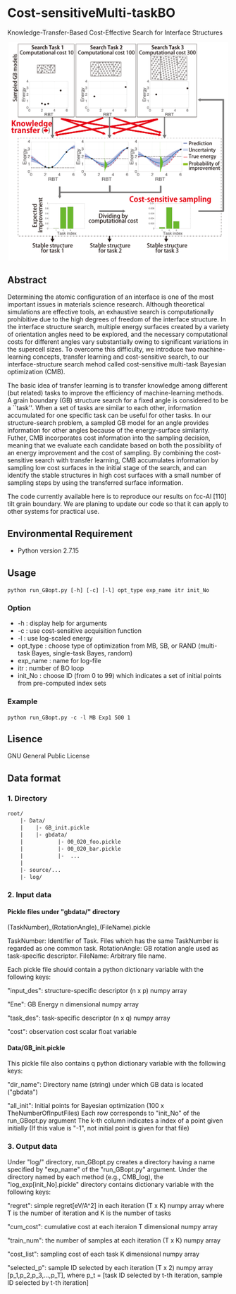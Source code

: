 # Cost-sensitiveMulti-taskBO
Knowledge-Transfer-Based Cost-Effective Search for Interface Structures

<div align="center">
<img src="figs/fig.png" width="500px">
</div>

## Abstract

Determining the atomic configuration of an interface is one of the most important issues in materials science research. Although theoretical simulations are effective tools, an exhaustive search is computationally prohibitive due to the high degrees of freedom of the interface structure. In the interface structure search, multiple energy surfaces created by a variety of orientation angles need to be explored, and the necessary computational costs for different angles vary substantially owing to significant variations in the supercell sizes. To overcome this difficulty, we introduce two machine-learning concepts, transfer learning and cost-sensitive search, to our interface-structure search mehod called cost-sensitive multi-task Bayesian optimization (CMB).

The basic idea of transfer learning is to transfer knowledge among different (but related) tasks to improve the efficiency of machine-learning methods. A grain boundary (GB) structure search for a fixed angle is considered to be a ``task''. When a set of tasks are similar to each other, information accumulated for one specific task can be useful for other tasks. In our structure-search problem, a sampled GB model for an angle provides information for other angles because of the energy-surface similarity. Futher, CMB incorporates cost information into the sampling decision, meaning that we evaluate each candidate based on both the possibility of an energy improvement and the cost of sampling. By combining the cost-sensitive search with transfer learning, CMB accumulates information by sampling low cost surfaces in the initial stage of the search, and can identify the stable structures in high cost surfaces with a small number of sampling steps by using the transferred surface information.

The code currently available here is to reproduce our results on fcc-Al [110] tilt grain boundary. We are planing to update our code so that it can apply to other systems for practical use.

## Environmental Requirement
- Python version 2.7.15

## Usage
`python run_GBopt.py [-h] [-c] [-l] opt_type exp_name itr init_No`

### Option
- -h : display help for arguments
- -c : use cost-sensitive acquisition function
- -l : use log-scaled energy
- opt_type : choose type of optimization from MB, SB, or RAND (multi-task Bayes, single-task Bayes, random)
- exp_name : name for log-file
- itr : number of BO loop
- init_No : choose ID (from 0 to 99) which indicates a set of initial points from pre-computed index sets 

### Example
`python run_GBopt.py -c -l MB Exp1 500 1`

## Lisence
GNU General Public License

## Data format

### 1. Directory

```
root/
    |- Data/
    |    |- GB_init.pickle
    |    |- gbdata/
    |           |- 00_020_foo.pickle
    |           |- 00_020_bar.pickle
    |           |-  ...
    |
    |- source/...
    |- log/
```

### 2. Input data 

#### Pickle files under "gbdata/" directory

(TaskNumber)\_(RotationAngle)\_(FileName).pickle

TaskNumber: Identifier of Task. Files which has the same TaskNumber is regarded as one common task. 
RotationAngle: GB rotation angle used as task-specific descriptor. 
FileName: Arbitrary file name.

Each pickle file should contain a python dictionary variable with the following keys:

"input_des": structure-specific descriptor
             (n x p) numpy array

"Ene": GB Energy
       n dimensional numpy array

"task_des": task-specific descriptor
            (n x q) numpy array
        
"cost": observation cost
        scalar float variable


#### Data/GB_init.pickle

This pickle file also contains q python dictionary variable with the following keys:

"dir_name": Directory name (string) under which GB data is located ("gbdata")

"all_init": Initial points for Bayesian optimization
            (100 x TheNumberOfInputFiles)
            Each row corresponds to "init_No" of the run_GBopt.py argument
	    The k-th column indicates a index of a point given initially (If this value is "-1", not initial point is given for that file)

### 3. Output data

Under "log/" directory, run_GBopt.py creates a directory having a name specified by "exp_name" of the "run_GBopt.py" argument. Under the directory named by each method (e.g., CMB_log), the "log_exp[init_No].pickle" directory contains dictionary variable with the following keys:

"regret": simple regret[eV/A^2] in each iteration
        (T x K) numpy array where T is the number of iteration and K is the number of tasks

"cum_cost": cumulative cost at each iteraion
        T dimensional numpy array
    
"train_num": the number of samples at each iteration
        (T x K) numpy array
    
"cost_list": sampling cost of each task
        K dimensional numpy array
    
"selected_p": sample ID selected by each iteration
        (T x 2) numpy array [p_1,p_2,p_3,...,p_T], where p_t = [task ID selected by t-th iteration, sample ID selected by t-th iteration]
